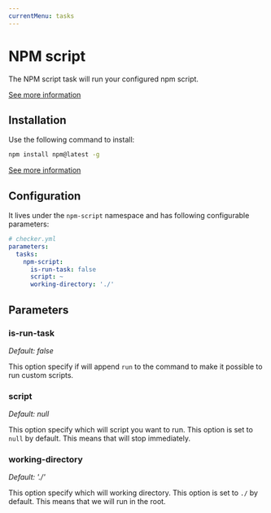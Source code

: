 ```yaml
---
currentMenu: tasks
---
```


# NPM script

The NPM script task will run your configured npm script.

[See more information](http://npmjs.com/)

## Installation

Use the following command to install:

```bash
npm install npm@latest -g
```

[See more information](https://docs.npmjs.com/getting-started/installing-node)

## Configuration

It lives under the `npm-script` namespace and has following configurable parameters:

```yaml
# checker.yml
parameters:
  tasks:
    npm-script:
      is-run-task: false
      script: ~
      working-directory: './'
```

## Parameters

### is-run-task

*Default: false*

This option specify if will append `run` to the command to make it possible to run custom scripts.

### script

*Default: null*

This option specify which will script you want to run.
This option is set to `null` by default.
This means that will stop immediately.

### working-directory

*Default: './'*

This option specify which will working directory.
This option is set to `./` by default.
This means that we will run in the root.
